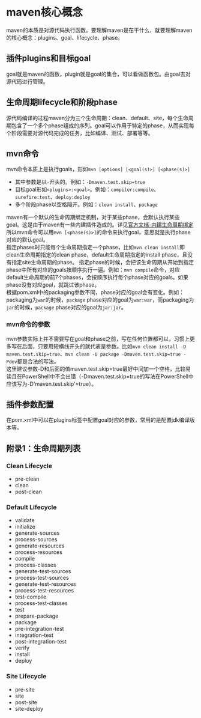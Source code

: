 # maven核心概念

maven的本质是对源代码执行函数。要理解maven是在干什么，就要理解maven的核心概念：plugins、goal、lifecycle、phase。

## 插件plugins和目标goal

goal就是maven的函数，plugin就是goal的集合，可以看做函数包。由goal去对源代码进行管理。  

## 生命周期lifecycle和阶段phase

源代码编译的过程maven分为三个生命周期：clean、default、site，每个生命周期包含了一个多个phase组成的序列。goal可以作用于特定的phase，从而实现每个阶段需要对源代码完成的任务，比如编译、测试、部署等等。

## mvn命令

mvn命令本质上是执行goals，形如`mvn [options] [<goal(s)>] [<phase(s)>]`

* 其中参数是以`-`开头的。例如：`-Dmaven.test.skip=true`
* 目标goal形如`<plugins>:<goal>`。例如：`compiler:compile`、`surefire:test`、`deploy:deploy`
* 多个阶段phase以空格隔开。例如：`clean install`、`package`

maven有一个默认的生命周期绑定机制，对于某些phase，会默认执行某些goal。这是由于maven有一些内建插件造成的。详见[官方文档-内建生命周期绑定](https://maven.apache.org/guides/introduction/introduction-to-the-lifecycle.html#built-in-lifecycle-bindings)  
所以mvn命令可以用`mvn [<phase(s)>]`的命令来执行goal，意思就是执行phase对应的默认goal。    
指定phases时只能每个生命周期指定一个phase，比如`mvn clean install`即clean生命周期指定的clean phase，default生命周期指定的install phase，且没有指定site生命周期的phase。
指定phase的时候，会把该生命周期从开始到指定phase中所有对应的goals按顺序执行一遍。例如：`mvn compile`命令，对应default生命周期的前7个phases，会按顺序执行每个phase对应的goals。如果phase没有对应goal，就跳过该phase。  
根据pom.xml中的packaging参数不同，phase对应的goal会有变化。例如：packaging为`war`的时候，`package` phase对应的goal为`war:war`，而packaging为`jar`的时候，`package` phase对应的goal为`jar:jar`。

### mvn命令的参数

mvn参数实际上并不需要写在goal和phase之前，写在任何位置都可以，习惯上更多写在后面，只要用短横线开头的就代表是参数。比如`mvn clean install -D maven.test.skip=true`、`mvn clean -U package -Dmaven.test.skip=true -Pdev`都是合法的写法。  
这里建议参数-D和后面的值maven.test.skip=true最好中间加一个空格，比较易读且在PowerShell中不会出错（-Dmaven.test.skip=true的写法在PowerShell中应该写为-D'maven.test.skip'=true）。

## 插件参数配置 

在pom.xml中可以在plugins标签中配置goal对应的参数，常用的是配置jdk编译版本等。

## 附录1：生命周期列表

### Clean Lifecycle

* pre-clean
* clean
* post-clean

### Default Lifecycle

* validate
* initialize
* generate-sources
* process-sources
* generate-resources
* process-resources
* compile
* process-classes
* generate-test-sources
* process-test-sources
* generate-test-resources
* process-test-resources
* test-compile
* process-test-classes
* test
* prepare-package
* package
* pre-integration-test
* integration-test
* post-integration-test
* verify
* install
* deploy
  
### Site Lifecycle

* pre-site
* site
* post-site
* site-deploy

